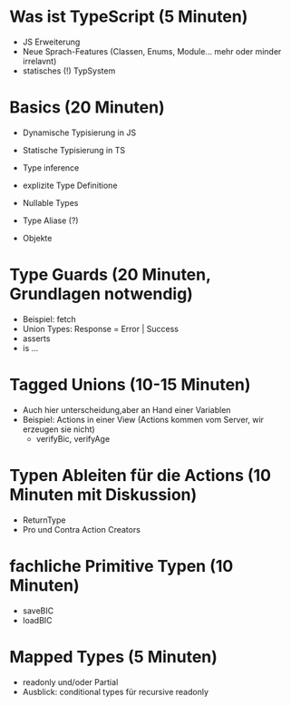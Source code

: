 # Was ist TypeScript (5 Minuten)

- JS Erweiterung
- Neue Sprach-Features (Classen, Enums, Module... mehr oder minder irrelavnt)
- statisches (!) TypSystem

# Basics (20 Minuten)

- Dynamische Typisierung in JS
- Statische Typisierung in TS

- Type inference
- explizite Type Definitione
- Nullable Types
- Type Aliase (?)
- Objekte

# Type Guards (20 Minuten, Grundlagen notwendig)

- Beispiel: fetch
- Union Types: Response = Error | Success
- asserts
- is ...

# Tagged Unions (10-15 Minuten)

- Auch hier unterscheidung,aber an Hand einer Variablen
- Beispiel: Actions in einer View (Actions kommen vom Server, wir erzeugen sie nicht)
  - verifyBic, verifyAge

# Typen Ableiten für die Actions (10 Minuten mit Diskussion)

- ReturnType
- Pro und Contra Action Creators

# fachliche Primitive Typen (10 Minuten)

- saveBIC
- loadBIC

# Mapped Types (5 Minuten)

- readonly und/oder Partial
- Ausblick: conditional types für recursive readonly
